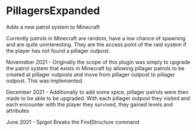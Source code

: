 # PillagersExpanded
Adds a new patrol system to Minecraft

Currently patrols in Minecraft are random, have a low chance of spawning and are quite uninteresting. 
They are the access point of the raid system if the player has not found a pillager outpost.

Novemeber 2021 - Originally the scope of this plugin was simply to upgrade the patrol system that exists in Minecraft by allowing pillager patrols to be created at pillager outposts
and move from pillager outpost to pillager outpost. This was implemented.

December 2021 - Additionally to add some spice, pillager patrols were then made to be able to be upgraded. With each pillager outpost they visited and each encounter with the player they survived, they gained levels and attributes

June 2021 - Spigot Breaks the FindStructure command


